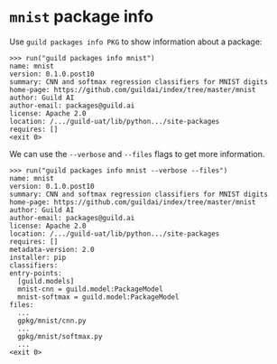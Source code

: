 # `mnist` package info

Use `guild packages info PKG` to show information about a package:

    >>> run("guild packages info mnist")
    name: mnist
    version: 0.1.0.post10
    summary: CNN and softmax regression classifiers for MNIST digits
    home-page: https://github.com/guildai/index/tree/master/mnist
    author: Guild AI
    author-email: packages@guild.ai
    license: Apache 2.0
    location: /.../guild-uat/lib/python.../site-packages
    requires: []
    <exit 0>

We can use the `--verbose` and `--files` flags to get more
information.

    >>> run("guild packages info mnist --verbose --files")
    name: mnist
    version: 0.1.0.post10
    summary: CNN and softmax regression classifiers for MNIST digits
    home-page: https://github.com/guildai/index/tree/master/mnist
    author: Guild AI
    author-email: packages@guild.ai
    license: Apache 2.0
    location: /.../guild-uat/lib/python.../site-packages
    requires: []
    metadata-version: 2.0
    installer: pip
    classifiers:
    entry-points:
      [guild.models]
      mnist-cnn = guild.model:PackageModel
      mnist-softmax = guild.model:PackageModel
    files:
      ...
      gpkg/mnist/cnn.py
      ...
      gpkg/mnist/softmax.py
      ...
    <exit 0>
